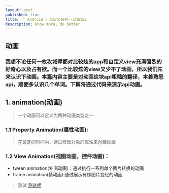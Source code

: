 ```yaml
---
layout: post
published: true
title: 『 Android 』自定义系列--动画篇1
description: know more, do better 
--- 
```


## 动画

### 我想不论任何一枚攻城师都对比较炫的app和自定义view充满强烈的好奇心以及占有欲。而一个比较炫的view又少不了动画，所以我们先来认识下动画。本篇内容主要是对动画这块api粗糙的翻译，本着熟悉api，顺便多认识几个单词。下篇将通过代码来演示api动画。

## 1. animation(动画)

>一个动画可以定义为两种动画类型之一

### 1.1 Property Animation(属性动画):
>在设定的时间内，通过修改对象的属性来创建动画

### 1.2 View Animation(视图动画，控件动画)：

* tween animation(补间动画)：通过执行一系列单个图片转换的动画
* frame animation(帧动画):通过展示有序图片变化的动画

>测试
 [测试呢](https://github.com/GSven/GSven.github.io/raw/master/test/lcdzh_index.html)





